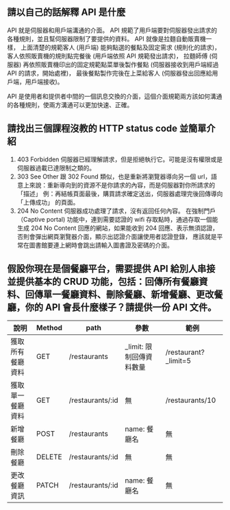 ## 請以自己的話解釋 API 是什麼

API 就是伺服器和用戶端溝通的介面。
API 規範了用戶端要對伺服器發出請求的各種規則，並且幫伺服器限制了要提供的資料。
API 就像是拉麵自動販賣機一樣，
上面清楚的規範客人 (用戶端) 能夠點選的餐點及固定需求 (規則化的請求)，
客人依照販賣機的規則點完餐後 (用戶端依照 API 規範發出請求)，
拉麵師傅 (伺服器) 再依照販賣機印出的固定規範點菜單後製作餐點 (伺服器接收到用戶端經過 API 的請求，開始處裡)，
最後餐點製作完後在上菜給客人 (伺服器發出回應給用戶端，用戶端接收)。

API 是使用者和提供者中間的一個訊息交換的介面，這個介面規範兩方該如何溝通的各種規則，使兩方溝通可以更加快速、正確。

## 請找出三個課程沒教的 HTTP status code 並簡單介紹

1.  403 Forbidden
    伺服器已經理解請求，但是拒絕執行它。可能是沒有權限或是伺服器過載已達限制之類的。
2.  303 See Other
    跟 302 Found 類似，也是重新將瀏覽器導向另一個 url，語意上來說：重新導向到的資源不是你請求的內容，而是伺服器對你所請求的 「描述」
    例：再結帳頁面最後，購買請求確定送出，伺服器處理完後回傳導向 「上傳成功」 的頁面。
3.  204 No Content
    伺服器成功處理了請求，沒有返回任何內容。
    在強制門戶（Captive portal) 功能中，連到需要認證的 wifi 存取點時，通過存取一個能生成 204 No Content 回應的網站，如果能收到 204 回應、表示無須認證，否則會彈出網頁瀏覽器介面，顯示出認證介面讓使用者認證登錄，
    應該就是平常在圖書館要連上網時會跳出請輸入圖書證及密碼的介面。

## 假設你現在是個餐廳平台，需要提供 API 給別人串接並提供基本的 CRUD 功能，包括：回傳所有餐廳資料、回傳單一餐廳資料、刪除餐廳、新增餐廳、更改餐廳，你的 API 會長什麼樣子？請提供一份 API 文件。

| 說明             | Method | path             | 參數                      | 範例                  |
| ---------------- | ------ | ---------------- | ------------------------- | --------------------- |
| 獲取所有餐廳資料 | GET    | /restaurants     | \_limit: 限制回傳資料數量 | /restaurant?\_limit=5 |
| 獲取單一餐廳資料 | GET    | /restaurants/:id | 無                        | /restaurants/10       |
| 新增餐廳         | POST   | /restaurants     | name: 餐廳名              | 無                    |
| 刪除餐廳         | DELETE | /restaurants/:id | 無                        | 無                    |
| 更改餐廳資訊     | PATCH  | /restaurants/:id | name: 餐廳名              | 無                    |
